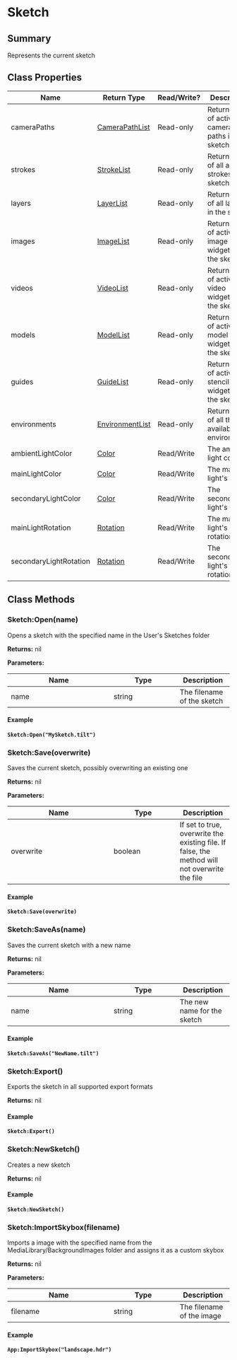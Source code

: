 
# Sketch

## Summary
Represents the current sketch

## Class Properties

<table>
<thead><tr><th width="225">Name</th><th width="160">Return Type</th><th width="80">Read/Write?</th><th>Description</th></tr></thead>
<tbody>
<tr><td>cameraPaths</td><td><a href="camerapathlist.md">CameraPathList</a></td><td>Read-only</td><td>Returns a list of active camera paths in the sketch</td></tr>
<tr><td>strokes</td><td><a href="strokelist.md">StrokeList</a></td><td>Read-only</td><td>Returns a list of all active strokes in the sketch</td></tr>
<tr><td>layers</td><td><a href="layerlist.md">LayerList</a></td><td>Read-only</td><td>Returns a list of all layers in the sketch</td></tr>
<tr><td>images</td><td><a href="imagelist.md">ImageList</a></td><td>Read-only</td><td>Returns a list of active image widgets in the sketch</td></tr>
<tr><td>videos</td><td><a href="videolist.md">VideoList</a></td><td>Read-only</td><td>Returns a list of active video widgets in the sketch</td></tr>
<tr><td>models</td><td><a href="modellist.md">ModelList</a></td><td>Read-only</td><td>Returns a list of active model widgets in the sketch</td></tr>
<tr><td>guides</td><td><a href="guidelist.md">GuideList</a></td><td>Read-only</td><td>Returns a list of active stencil widgets in the sketch</td></tr>
<tr><td>environments</td><td><a href="environmentlist.md">EnvironmentList</a></td><td>Read-only</td><td>Returns a list of all the available environments</td></tr>
<tr><td>ambientLightColor</td><td><a href="color.md">Color</a></td><td>Read/Write</td><td>The ambient light color</td></tr>
<tr><td>mainLightColor</td><td><a href="color.md">Color</a></td><td>Read/Write</td><td>The main light's color</td></tr>
<tr><td>secondaryLightColor</td><td><a href="color.md">Color</a></td><td>Read/Write</td><td>The secondary light's color</td></tr>
<tr><td>mainLightRotation</td><td><a href="rotation.md">Rotation</a></td><td>Read/Write</td><td>The main light's rotation</td></tr>
<tr><td>secondaryLightRotation</td><td><a href="rotation.md">Rotation</a></td><td>Read/Write</td><td>The secondary light's rotation</td></tr>
</tbody></table>




## Class Methods

        
### Sketch:Open(name)

Opens a sketch with the specified name in the User's Sketches folder

**Returns:** nil


**Parameters:**

<table data-full-width="false">
<thead><tr><th width="217">Name</th><th width="134">Type</th><th>Description</th></tr></thead>
<tbody><tr><td>name</td><td>string</td><td>The filename of the sketch</td></tr></tbody></table>




#### Example

<pre class="language-lua"><code class="lang-lua"><strong>Sketch:Open("MySketch.tilt")</strong></code></pre>




### Sketch:Save(overwrite)

Saves the current sketch, possibly overwriting an existing one

**Returns:** nil


**Parameters:**

<table data-full-width="false">
<thead><tr><th width="217">Name</th><th width="134">Type</th><th>Description</th></tr></thead>
<tbody><tr><td>overwrite</td><td>boolean</td><td>If set to true, overwrite the existing file. If false, the method will not overwrite the file</td></tr></tbody></table>




#### Example

<pre class="language-lua"><code class="lang-lua"><strong>Sketch:Save(overwrite)</strong></code></pre>




### Sketch:SaveAs(name)

Saves the current sketch with a new name

**Returns:** nil


**Parameters:**

<table data-full-width="false">
<thead><tr><th width="217">Name</th><th width="134">Type</th><th>Description</th></tr></thead>
<tbody><tr><td>name</td><td>string</td><td>The new name for the sketch</td></tr></tbody></table>




#### Example

<pre class="language-lua"><code class="lang-lua"><strong>Sketch:SaveAs("NewName.tilt")</strong></code></pre>




### Sketch:Export()

Exports the sketch in all supported export formats

**Returns:** nil




#### Example

<pre class="language-lua"><code class="lang-lua"><strong>Sketch:Export()</strong></code></pre>




### Sketch:NewSketch()

Creates a new sketch

**Returns:** nil




#### Example

<pre class="language-lua"><code class="lang-lua"><strong>Sketch:NewSketch()</strong></code></pre>




### Sketch:ImportSkybox(filename)

Imports a image with the specified name from the MediaLibrary/BackgroundImages folder and assigns it as a custom skybox

**Returns:** nil


**Parameters:**

<table data-full-width="false">
<thead><tr><th width="217">Name</th><th width="134">Type</th><th>Description</th></tr></thead>
<tbody><tr><td>filename</td><td>string</td><td>The filename of the image</td></tr></tbody></table>




#### Example

<pre class="language-lua"><code class="lang-lua"><strong>App:ImportSkybox("landscape.hdr")</strong></code></pre>



    

